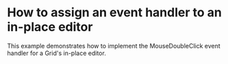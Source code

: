 # How to assign an event handler to an in-place editor


<p>This example demonstrates how to implement the MouseDoubleClick event handler for a Grid's in-place editor.</p>

<br/>


